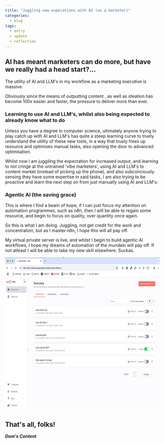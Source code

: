 ```yaml
---
title: "Juggling new expecations with AI (as a marketer)"
categories:
  - blog
tags:
  - entry
  - update
  - reflection
---
```

## AI has meant marketers can do more, but have we really had a head start?...<br/>

The utility of AI and LLM's in my workflow as a marketing executive is massive.

Obviously since the means of outputting content , as well as ideation has become 100x easier and faster, the pressure to deliver more than ever.

### Learning to use AI and LLM's, whilst also being expected to already know what to do

Unless you have a degree in computer science, ultimately anyone trying to play catch up with AI and LLM's has quite a steep learning curve to truely understand the utility of these new tools, in a way that truely frees up resource and optimises manual tasks, also opening the door to advanced optimisation.

Whilst now I am juggiling the expectation for increased output, and learning to not cringe at the untrained 'vibe marketers', using AI and LLM's to content market (instead of picking up the phone), and also subconciously sensing they have some expertise in said tasks, I am also trying to be proactive and learn the next step on from just manually using AI and LLM's:

### Agentic AI (the saving grace)

This is where I find a beam of hope, if I can just focus my attention on automation programmes, such as n8n, then I will be able to regain some resource, and begin to focus on quality, over quantity once again.

So this is what I am doing. Juggling, not get credit for the work and concentration, but as I master n8n, I hope this will all pay off.

My virtual private server is live, and whilst I begin to build agentic AI workflows, I hope my dreams of automation of the mundain will pay off. If not atleast I will be able to take my new skill elsewhere. Suckas.

<img src="/assets/images/my-new-n8n.jpeg" alt="Building a n8n workflow for marketing taks" style="height: 500px; width: 600px;"/>

## That's all, folks!

_**Dom's Content**_

